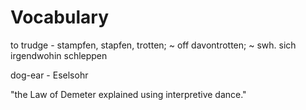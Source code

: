 # Vocabulary

to trudge - stampfen, stapfen, trotten; ~ off davontrotten; ~ swh. sich irgendwohin schleppen

dog-ear - Eselsohr

"the Law of Demeter explained using interpretive dance."

